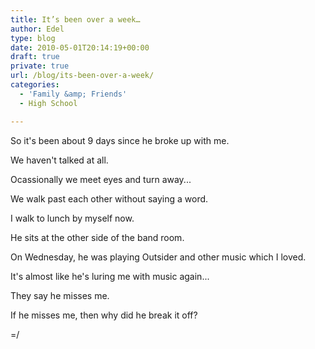 ```yaml
---
title: It’s been over a week…
author: Edel
type: blog
date: 2010-05-01T20:14:19+00:00
draft: true
private: true
url: /blog/its-been-over-a-week/
categories:
  - 'Family &amp; Friends'
  - High School

---
```

So it's been about 9 days since he broke up with me.
  
We haven't talked at all.
  
Ocassionally we meet eyes and turn away...
  
We walk past each other without saying a word.
  
I walk to lunch by myself now.
  
He sits at the other side of the band room.
  
On Wednesday, he was playing Outsider and other music which I loved.
  
It's almost like he's luring me with music again...
  
They say he misses me.
  
If he misses me, then why did he break it off?
  
=/


